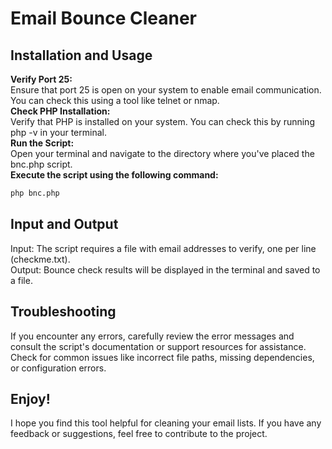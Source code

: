# Email Bounce Cleaner

## Installation and Usage
**Verify Port 25:**  
Ensure that port 25 is open on your system to enable email communication. You can check this using a tool like telnet or nmap.  
**Check PHP Installation:**  
Verify that PHP is installed on your system. You can check this by running php -v in your terminal.  
**Run the Script:**  
Open your terminal and navigate to the directory where you've placed the bnc.php script.  
**Execute the script using the following command:**  
```Bash  
php bnc.php  
```

## Input and Output

Input: The script requires a file with email addresses to verify, one per line (checkme.txt).  
Output: Bounce check results will be displayed in the terminal and saved to a file.

## Troubleshooting
If you encounter any errors, carefully review the error messages and consult the script's documentation or support resources for assistance.  
Check for common issues like incorrect file paths, missing dependencies, or configuration errors.  

## Enjoy!
I hope you find this tool helpful for cleaning your email lists. If you have any feedback or suggestions, feel free to contribute to the project.
